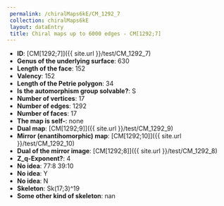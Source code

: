```yaml
--- 
 permalink: /chiralMaps6kE/CM_1292_7 
 collection: chiralMaps6kE
 layout: dataEntry
 title: Chiral maps up to 6000 edges - CM[1292;7]
---
```


- **ID**: [CM[1292;7]]({{ site.url }}/test/CM_1292_7)
- **Genus of the underlying surface**: 630
- **Length of the face**: 152
- **Valency**: 152
- **Length of the Petrie polygon**: 34
- **Is the automorphism group solvable?**: S
- **Number of vertices**: 17
- **Number of edges**: 1292
- **Number of faces**: 17
- **The map is self-**: none
- **Dual map**: [CM[1292;9]]({{ site.url }}/test/CM_1292_9)
- **Mirror (enantihomorphic) map**: [CM[1292;10]]({{ site.url }}/test/CM_1292_10)
- **Dual of the mirror image**: [CM[1292;8]]({{ site.url }}/test/CM_1292_8)
- **Z_q-Exponent?**: 4
- **No idea**:  77:8 39:10
- **No idea**: Y
- **No idea**: N
- **Skeleton**: Sk(17;3)^19
- **Some other kind of skeleton**: nan
